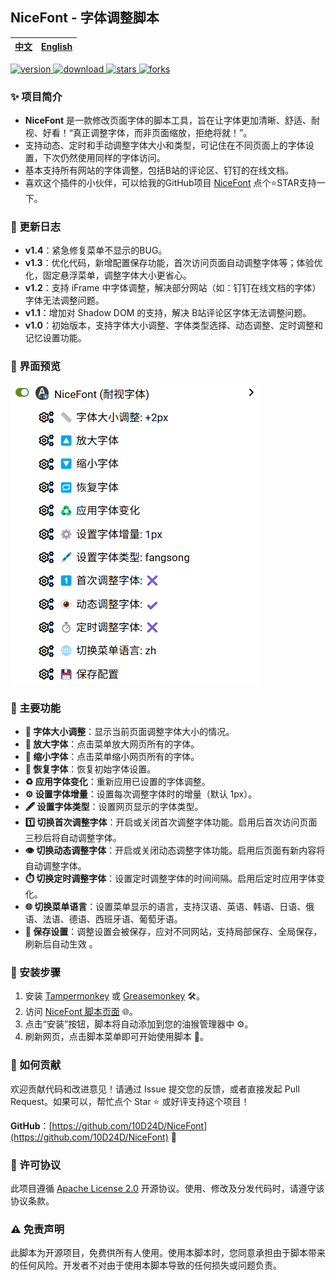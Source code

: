 ## NiceFont - 字体调整脚本

| <a href="https://github.com/10D24D/NiceFont/blob/main/README.md">中文</a> | <a href="https://github.com/10D24D/NiceFont/blob/main/docs/README_EN.md">English</a> |
| ------------------------------------------------------------ | ------------------------------------------------------------ |

<a href="https://greasyfork.org/scripts/533232-nicefont" target="_blank">
<img alt="version" src="https://img.shields.io/greasyfork/v/533232?style=for-the-badge&label=%E7%89%88%E6%9C%AC&logo=velog&logoColor=BE95FF&color=7B68EE"></img>
<img alt="download" src="https://img.shields.io/greasyfork/dt/533232?style=for-the-badge&label=%E7%94%A8%E6%88%B7%E5%AE%89%E8%A3%85%E9%87%8F&logo=bilibili&logoColor=78FF96"></img>
</a>
<a href="https://github.com/10D24D/NiceFont" target="_blank">
<img alt="stars" src="https://img.shields.io/github/stars/10D24D/NiceFont?style=for-the-badge&label=Stars&logo=undertale&logoColor=red&color=orange"></img>
<img alt="forks" src="https://img.shields.io/github/forks/10D24D/NiceFont?style=for-the-badge&label=Forks&logo=stackshare&logoColor=green&color=0AC18E"></img>
</a>

### ✨ 项目简介

- **NiceFont** 是一款修改页面字体的脚本工具，旨在让字体更加清晰、舒适、耐视、好看！“真正调整字体，而非页面缩放，拒绝将就！”。
- 支持动态、定时和手动调整字体大小和类型，可记住在不同页面上的字体设置，下次仍然使用同样的字体访问。
- 基本支持所有网站的字体调整，包括B站的评论区、钉钉的在线文档。
- 喜欢这个插件的小伙伴，可以给我的GitHub项目 [NiceFont](https://github.com/10D24D/NiceFont) 点个⭐️STAR支持一下。

### 📜 更新日志

- **v1.4**：紧急修复菜单不显示的BUG。
- **v1.3**：优化代码，新增配置保存功能，首次访问页面自动调整字体等；体验优化，固定悬浮菜单，调整字体大小更省心。
- **v1.2**：支持 iFrame 中字体调整，解决部分网站（如：钉钉在线文档的字体）字体无法调整问题。
- **v1.1**：增加对 Shadow DOM 的支持，解决 B站评论区字体无法调整问题。
- **v1.0**：初始版本，支持字体大小调整、字体类型选择、动态调整、定时调整和记忆设置功能。

### 🎨 界面预览

<img alt="UI" src="https://raw.githubusercontent.com/10D24D/NiceFont/refs/heads/main/static/ui_zh.png"></img>

### 📑 主要功能

- **📏 字体大小调整**：显示当前页面调整字体大小的情况。
- **🔼 放大字体**：点击菜单放大网页所有的字体。
- **🔽 缩小字体**：点击菜单缩小网页所有的字体。
- **🔁 恢复字体**：恢复初始字体设置。
- **♻️ 应用字体变化**：重新应用已设置的字体调整。
- **⚙️ 设置字体增量**：设置每次调整字体时的增量（默认 1px）。
- **🖋️ 设置字体类型**：设置网页显示的字体类型。
- **1️⃣ 切换首次调整字体**：开启或关闭首次调整字体功能。启用后首次访问页面三秒后将自动调整字体。
- **👁️ 切换动态调整字体**：开启或关闭动态调整字体功能。启用后页面有新内容将自动调整字体。
- **⏱️ 切换定时调整字体**：设置定时调整字体的时间间隔。启用后定时应用字体变化。
- **🌐 切换菜单语言**：设置菜单显示的语言，支持汉语、英语、韩语、日语、俄语、法语、德语、西班牙语、葡萄牙语。
- **💾 保存设置**：调整设置会被保存，应对不同网站，支持局部保存、全局保存，刷新后自动生效 。

### 🚀 安装步骤

1. 安装 [Tampermonkey](https://www.tampermonkey.net/) 或 [Greasemonkey](https://www.greasespot.net/) 🛠️。
2. 访问 [NiceFont 脚本页面](https://greasyfork.org/zh-CN/scripts/533232-nicefont) 🌐。
3. 点击“安装”按钮，脚本将自动添加到您的油猴管理器中 ⚙️。
4. 刷新网页，点击脚本菜单即可开始使用脚本 🔄。

### 🤝 如何贡献

欢迎贡献代码和改进意见！请通过 Issue 提交您的反馈，或者直接发起 Pull Request。如果可以，帮忙点个 Star ⭐ 或好评支持这个项目！

**GitHub**：[https://github.com/10D24D/NiceFont](https://github.com/10D24D/NiceFont) 📍

### 📝 许可协议

此项目遵循 [Apache License 2.0](https://www.apache.org/licenses/LICENSE-2.0) 开源协议。使用、修改及分发代码时，请遵守该协议条款。

### ⚠️ 免责声明

此脚本为开源项目，免费供所有人使用。使用本脚本时，您同意承担由于脚本带来的任何风险。开发者不对由于使用本脚本导致的任何损失或问题负责。